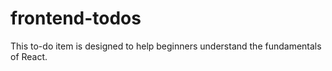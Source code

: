 # frontend-todos
This to-do item is designed to help beginners understand the fundamentals of React.
